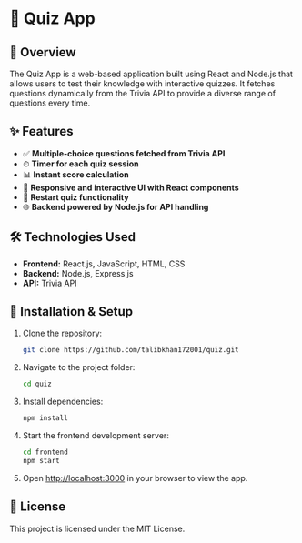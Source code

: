 # 📝 Quiz App

## 📌 Overview
The Quiz App is a web-based application built using React and Node.js that allows users to test their knowledge with interactive quizzes. It fetches questions dynamically from the Trivia API to provide a diverse range of questions every time.

## ✨ Features
- ✅ **Multiple-choice questions fetched from Trivia API**
- ⏱ **Timer for each quiz session**
- 📊 **Instant score calculation**
- 🎨 **Responsive and interactive UI with React components**
- 🔄 **Restart quiz functionality**
- 🌐 **Backend powered by Node.js for API handling**

## 🛠️ Technologies Used
- **Frontend:** React.js, JavaScript, HTML, CSS
- **Backend:** Node.js, Express.js
- **API:** Trivia API

## 🚀 Installation & Setup
1. Clone the repository:
   ```sh
   git clone https://github.com/talibkhan172001/quiz.git
   ```
2. Navigate to the project folder:
   ```sh
   cd quiz
   ```
3. Install dependencies:
   ```sh
   npm install
   ```
4. Start the frontend development server:
   ```sh
   cd frontend
   npm start
   ```
6. Open [http://localhost:3000](http://localhost:3000) in your browser to view the app.

## 📜 License
This project is licensed under the MIT License.

